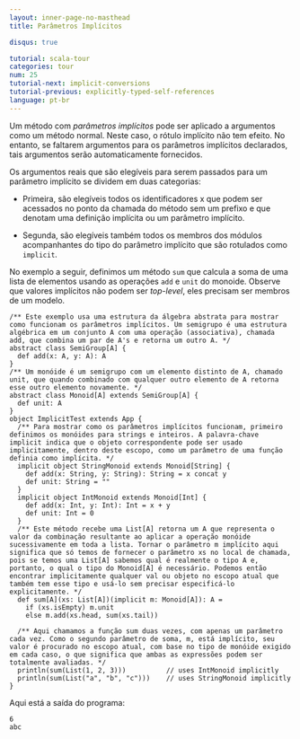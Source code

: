 ```yaml
---
layout: inner-page-no-masthead
title: Parâmetros Implícitos

disqus: true

tutorial: scala-tour
categories: tour
num: 25
tutorial-next: implicit-conversions
tutorial-previous: explicitly-typed-self-references
language: pt-br
---
```


Um método com _parâmetros implícitos_ pode ser aplicado a argumentos como um método normal. Neste caso, o rótulo implícito não tem efeito. No entanto, se faltarem argumentos para os parâmetros implícitos declarados, tais argumentos serão automaticamente fornecidos.

Os argumentos reais que são elegíveis para serem passados para um parâmetro implícito se dividem em duas categorias:

* Primeira, são elegíveis todos os identificadores x que podem ser acessados no ponto da chamada do método sem um prefixo e que denotam uma definição implícita ou um parâmetro implícito.

* Segunda, são elegíveis também todos os membros dos módulos acompanhantes do tipo do parâmetro implícito que são rotulados como `implicit`.

No exemplo a seguir, definimos um método `sum` que calcula a soma de uma lista de elementos usando as operações `add` e `unit` do monoide. Observe que valores implícitos não podem ser *top-level*, eles precisam ser membros de um modelo.

```tut
/** Este exemplo usa uma estrutura da álgebra abstrata para mostrar como funcionam os parâmetros implícitos. Um semigrupo é uma estrutura algébrica em um conjunto A com uma operação (associativa), chamada add, que combina um par de A's e retorna um outro A. */
abstract class SemiGroup[A] {
  def add(x: A, y: A): A
}
/** Um monóide é um semigrupo com um elemento distinto de A, chamado unit, que quando combinado com qualquer outro elemento de A retorna esse outro elemento novamente. */
abstract class Monoid[A] extends SemiGroup[A] {
  def unit: A
}
object ImplicitTest extends App {
  /** Para mostrar como os parâmetros implícitos funcionam, primeiro definimos os monóides para strings e inteiros. A palavra-chave implicit indica que o objeto correspondente pode ser usado implicitamente, dentro deste escopo, como um parâmetro de uma função definia como implícita. */
  implicit object StringMonoid extends Monoid[String] {
    def add(x: String, y: String): String = x concat y
    def unit: String = ""
  }
  implicit object IntMonoid extends Monoid[Int] {
    def add(x: Int, y: Int): Int = x + y
    def unit: Int = 0
  }
  /** Este método recebe uma List[A] retorna um A que representa o valor da combinação resultante ao aplicar a operação monóide sucessivamente em toda a lista. Tornar o parâmetro m implícito aqui significa que só temos de fornecer o parâmetro xs no local de chamada, pois se temos uma List[A] sabemos qual é realmente o tipo A e, portanto, o qual o tipo do Monoid[A] é necessário. Podemos então encontrar implicitamente qualquer val ou objeto no escopo atual que também tem esse tipo e usá-lo sem precisar especificá-lo explicitamente. */
  def sum[A](xs: List[A])(implicit m: Monoid[A]): A =
    if (xs.isEmpty) m.unit
    else m.add(xs.head, sum(xs.tail))

  /** Aqui chamamos a função sum duas vezes, com apenas um parâmetro cada vez. Como o segundo parâmetro de soma, m, está implícito, seu valor é procurado no escopo atual, com base no tipo de monóide exigido em cada caso, o que significa que ambas as expressões podem ser totalmente avaliadas. */
  println(sum(List(1, 2, 3)))          // uses IntMonoid implicitly
  println(sum(List("a", "b", "c")))    // uses StringMonoid implicitly
}
```

Aqui está a saída do programa:

```
6
abc
```
